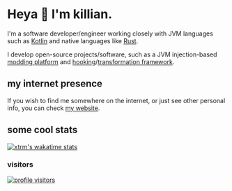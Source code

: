 # Heya 👋 I'm killian.

I'm a software developer/engineer working closely with JVM languages 
such as [Kotlin](https://kotlinlang.org) and native languages 
like [Rust](https://rust-lang.org).

I develop open-source projects/software, such as 
a JVM injection-based [modding platform](https://github.com/stardust-enterprises/atlas-framework) 
and [hooking](https://github.com/cbyrneee/injector)/[transformation framework](https://github.com/stardust-enterprises/deface).

## my internet presence
If you wish to find me somewhere on the internet, or just see other personal info, you can check [my website](https://xtrm.me).

## some cool stats
[![xtrm's wakatime stats](https://github-readme-stats.vercel.app/api/wakatime?username=xtrm&show_icons=true&theme=radical)](https://github.com/anuraghazra/github-readme-stats)

### visitors
<!-- haha count go brrr (this breaks every 2 weeks idk why) -->
<!-- the username is case sensitive and cant be changed so say hi to my old username -->
[![profile visitors](https://count.getloli.com/get/@xTrM-EN?theme=rule34)](#)
